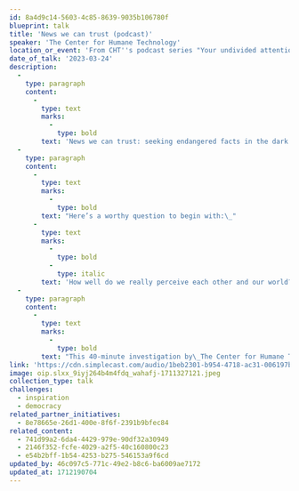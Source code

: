 ```yaml
---
id: 8a4d9c14-5603-4c85-8639-9035b106780f
blueprint: talk
title: 'News we can trust (podcast)'
speaker: 'The Center for Humane Technology'
location_or_event: 'From CHT''s podcast series "Your undivided attention."'
date_of_talk: '2023-03-24'
description:
  -
    type: paragraph
    content:
      -
        type: text
        marks:
          -
            type: bold
        text: 'News we can trust: seeking endangered facts in the dark forests of propaganda and bias.'
  -
    type: paragraph
    content:
      -
        type: text
        marks:
          -
            type: bold
        text: "Here’s a worthy question to begin with:\_"
      -
        type: text
        marks:
          -
            type: bold
          -
            type: italic
        text: 'How well do we really perceive each other and our world?'
  -
    type: paragraph
    content:
      -
        type: text
        marks:
          -
            type: bold
        text: "This 40-minute investigation by\_The Center for Humane Technology is from their program “Your Undivided Attention.”"
link: 'https://cdn.simplecast.com/audio/1beb2301-b954-4718-ac31-006197b9bf1b/episodes/16c508d2-aee3-41e4-9728-b776b279b6da/audio/e178a8b2-5df2-4ece-af09-eaa4973b2b23/default_tc.mp3?nocache'
image: oip.slxx_9iyj264b4m4fdq_wahafj-1711327121.jpeg
collection_type: talk
challenges:
  - inspiration
  - democracy
related_partner_initiatives:
  - 8e78665e-26d1-400e-8f6f-2391b9bfec84
related_content:
  - 741d99a2-6da4-4429-979e-90df32a30949
  - 2146f352-fcfe-4029-a2f5-40c160800c23
  - e54b2bff-1b54-4253-b275-546153a9f6cd
updated_by: 46c097c5-771c-49e2-b8c6-ba6009ae7172
updated_at: 1712190704
---
```

